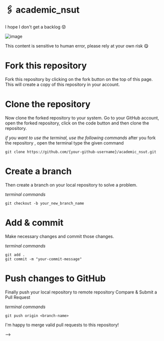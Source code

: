 # 🖇️ academic_nsut
I hope I don't get a backlog 😟

![image](https://user-images.githubusercontent.com/56604711/145258741-58a85b6c-9a66-4770-8c0e-ce700262d772.png)
<!--
##  `To Who It May Concern ` 

| Branch           | 🦧🦧                                     |
| ---------------- | -------------------------------------- |
| `CoE`            | YUSSSSSSSSSS!!!!!!!!!!!!!!!!!!!!       |
| `CSAI`           | Hmm                                    |
| `IT`             | Ok.                                    |
| `Others`         | I hope you're having a good day        |

<!--
| `weserv-query`   | Image manipulation query parameters    |
| `no-homepage`    | Link to repository, not homepage       |
| `suffix`         | Content to add at the end of the list  |
| `path`           | Path to file to update with content    |
| `start`          | Starting comment to look for           |
| `end`            | Ending comment                         |
| `commit-message` | Updating file commit message           |
| `one-per-owner`  | Show only one repo per owner           |
| `sort`           | Sort repositories by this parameter    |
| `order`          | Order by "asc" or "desc"               |
-->
This content is sensitive to human error, please rely at your own risk 😋

<!--Repo will be updated after the end sems 

## 📄 License

- Code: [MIT](./LICENSE) © 2021 Ashish Dangi
- "GitHub" is a trademark of GitHub, Inc.
-->

# Fork this repository

Fork this repository by clicking on the fork button on the top of this page. This will create a copy of this repository in your account.

# Clone the repository

Now clone the forked repository to your system. Go to your GitHub account, open the forked repository, click on the code button and then clone the repository.

*if you want to use the terminal, use the following commands*
after you fork the repository , open the terminal type the given command
```
git clone https://github.com/{your-github-username}/academic_nsut.git

```

# Create a branch

Then create a branch on your local repository to solve a problem.

*terminal commands*
```
git checkout -b your_new_branch_name

```

# Add & commit

Make necessary changes and commit those changes.

*terminal commands*
```
git add .
git commit -m "your-commit-message"

```

# Push changes to GitHub

Finally push your local repository to remote repository
Compare & Submit a Pull Request

*terminal commands*
```
git push origin <branch-name>

```
I'm happy to merge valid pull requests to this repository!

-->

